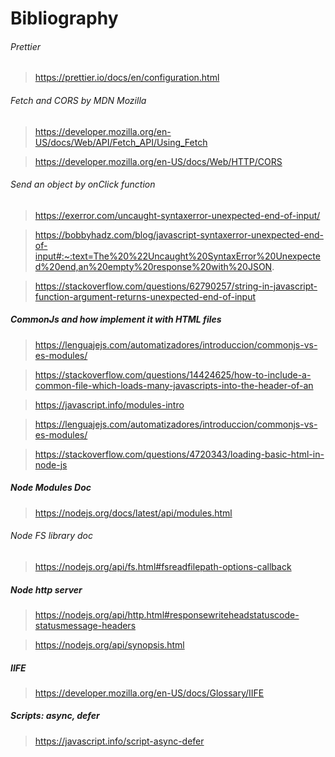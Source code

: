 # Bibliography

###### Prettier

> https://prettier.io/docs/en/configuration.html

###### Fetch and CORS by MDN Mozilla

> https://developer.mozilla.org/en-US/docs/Web/API/Fetch_API/Using_Fetch

> https://developer.mozilla.org/en-US/docs/Web/HTTP/CORS

###### Send an object by onClick function

> https://exerror.com/uncaught-syntaxerror-unexpected-end-of-input/

> https://bobbyhadz.com/blog/javascript-syntaxerror-unexpected-end-of-input#:~:text=The%20%22Uncaught%20SyntaxError%20Unexpected%20end,an%20empty%20response%20with%20JSON.

> https://stackoverflow.com/questions/62790257/string-in-javascript-function-argument-returns-unexpected-end-of-input

##### CommonJs and how implement it with HTML files

> https://lenguajejs.com/automatizadores/introduccion/commonjs-vs-es-modules/

> https://stackoverflow.com/questions/14424625/how-to-include-a-common-file-which-loads-many-javascripts-into-the-header-of-an

> https://javascript.info/modules-intro

> https://lenguajejs.com/automatizadores/introduccion/commonjs-vs-es-modules/

> https://stackoverflow.com/questions/4720343/loading-basic-html-in-node-js

##### Node Modules Doc

> https://nodejs.org/docs/latest/api/modules.html

###### Node FS library doc

> https://nodejs.org/api/fs.html#fsreadfilepath-options-callback

##### Node http server

> https://nodejs.org/api/http.html#responsewriteheadstatuscode-statusmessage-headers

> https://nodejs.org/api/synopsis.html

##### IIFE

> https://developer.mozilla.org/en-US/docs/Glossary/IIFE

##### Scripts: async, defer

> https://javascript.info/script-async-defer
